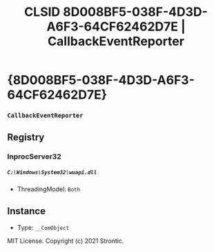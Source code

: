 ﻿---
title: "CLSID 8D008BF5-038F-4D3D-A6F3-64CF62462D7E | CallbackEventReporter"
excerpt: What is COM-Object CLSID 8D008BF5-038F-4D3D-A6F3-64CF62462D7E?
---

# {8D008BF5-038F-4D3D-A6F3-64CF62462D7E}

### `CallbackEventReporter`

## Registry


### InprocServer32

##### `C:\Windows\System32\wuapi.dll`
* ThreadingModel: `Both`

## Instance

* Type: `__ComObject`

MIT License. Copyright (c) 2021 Strontic.



